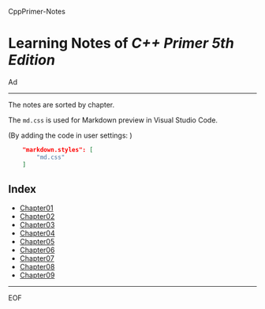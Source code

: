 CppPrimer-Notes

Learning Notes of *C++ Primer 5th Edition*
==================================================

Ad

--------------------------------------------------

The notes are sorted by chapter.

The `md.css` is used for Markdown preview in Visual Studio Code.

(By adding the code in user settings: )

```json
    "markdown.styles": [
        "md.css"
    ]
```

Index
--------------------------------------------------

 - [Chapter01](https://github.com/Ad147/CppPrimer-Notes/blob/master/CppPrimerCh01.md)
 - [Chapter02](https://github.com/Ad147/CppPrimer-Notes/blob/master/CppPrimerCh02.md)
 - [Chapter03](https://github.com/Ad147/CppPrimer-Notes/blob/master/CppPrimerCh03.md)
 - [Chapter04](https://github.com/Ad147/CppPrimer-Notes/blob/master/CppPrimerCh04.md)
 - [Chapter05](https://github.com/Ad147/CppPrimer-Notes/blob/master/CppPrimerCh05.md)
 - [Chapter06](https://github.com/Ad147/CppPrimer-Notes/blob/master/CppPrimerCh06.md)
 - [Chapter07](https://github.com/Ad147/CppPrimer-Notes/blob/master/CppPrimerCh07.md)
 - [Chapter08](https://github.com/Ad147/CppPrimer-Notes/blob/master/CppPrimerCh08.md)
 - [Chapter09](https://github.com/Ad147/CppPrimer-Notes/blob/master/CppPrimerCh09.md)

--------------------------------------------------

EOF
